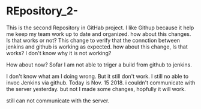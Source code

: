 # REpository_2-
This is the second Repository in GitHab project. 
I like Githup because it help me keep my team work up to date and organized.
how about this changes. Is that works or not?
This change to verify that the connction between jenkins and github is working as expected.
how about this change, Is that works?
I don't know why it is not working? 

How about now? Sofar I am not able to triger a build from github to jenkins.

I don't know what am I doing wrong.
But it still don't work.
I still no able to invoc Jenkins via github.
Today is Nov. 15 2018. i couldn't communicate with the server yesterday. but not I made some changes, hopfully it will work.

still can not communicate with the server.

